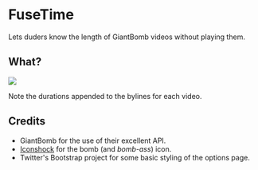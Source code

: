 # FuseTime

Lets duders know the length of GiantBomb videos without playing them.

## What?

![](http://f.cl.ly/items/1a2W2i0Q3O1Z292N0f0G/Screen%20Shot%202013-03-02%20at%206.52.06%20PM.png)

Note the durations appended to the bylines for each video.

## Credits

* GiantBomb for the use of their excellent API.
* [Iconshock](http://www.iconshock.com/) for the bomb (and *bomb-ass*) icon.
* Twitter's Bootstrap project for some basic styling of the options page.
